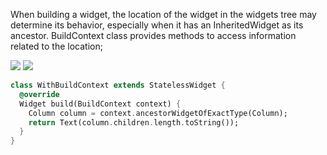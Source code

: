 
When building a widget, the location of the widget in the widgets tree may
determine its behavior, especially when it has an InheritedWidget as its
ancestor. BuildContext class provides methods to access information
related to the location;

![](https://i.imgur.com/QXE8BvR.png)
![](https://i.imgur.com/LOrrOVl.png)

```dart
class WithBuildContext extends StatelessWidget {
  @override
  Widget build(BuildContext context) {
    Column column = context.ancestorWidgetOfExactType(Column);
    return Text(column.children.length.toString());
  }
}
```
